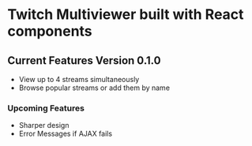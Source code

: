 # Twitch Multiviewer built with React components

## Current Features Version 0.1.0

- View up to 4 streams simultaneously
- Browse popular streams or add them by name

### Upcoming Features

- Sharper design
- Error Messages if AJAX fails 
